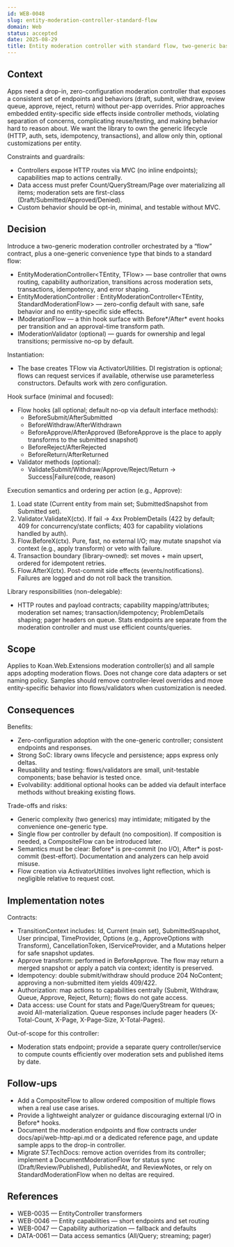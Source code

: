 ```yaml
---
id: WEB-0048
slug: entity-moderation-controller-standard-flow
domain: Web
status: accepted
date: 2025-08-29
title: Entity moderation controller with standard flow, two-generic base, and Before/After hooks
---
```


## Context

Apps need a drop-in, zero-configuration moderation controller that exposes a consistent set of endpoints and behaviors (draft, submit, withdraw, review queue, approve, reject, return) without per-app overrides. Prior approaches embedded entity-specific side effects inside controller methods, violating separation of concerns, complicating reuse/testing, and making behavior hard to reason about. We want the library to own the generic lifecycle (HTTP, auth, sets, idempotency, transactions), and allow only thin, optional customizations per entity.

Constraints and guardrails:
- Controllers expose HTTP routes via MVC (no inline endpoints); capabilities map to actions centrally.
- Data access must prefer Count/QueryStream/Page over materializing all items; moderation sets are first-class (Draft/Submitted/Approved/Denied).
- Custom behavior should be opt-in, minimal, and testable without MVC.

## Decision

Introduce a two-generic moderation controller orchestrated by a “flow” contract, plus a one-generic convenience type that binds to a standard flow:

- EntityModerationController<TEntity, TFlow> — base controller that owns routing, capability authorization, transitions across moderation sets, transactions, idempotency, and error shaping.
- EntityModerationController<TEntity> : EntityModerationController<TEntity, StandardModerationFlow<TEntity>> — zero-config default with sane, safe behavior and no entity-specific side effects.
- IModerationFlow<TEntity> — a thin hook surface with Before*/After* event hooks per transition and an approval-time transform path.
- IModerationValidator<TEntity> (optional) — guards for ownership and legal transitions; permissive no-op by default.

Instantiation:
- The base creates TFlow via ActivatorUtilities. DI registration is optional; flows can request services if available, otherwise use parameterless constructors. Defaults work with zero configuration.

Hook surface (minimal and focused):
- Flow hooks (all optional; default no-op via default interface methods):
  - BeforeSubmit/AfterSubmitted
  - BeforeWithdraw/AfterWithdrawn
  - BeforeApprove/AfterApproved (BeforeApprove is the place to apply transforms to the submitted snapshot)
  - BeforeReject/AfterRejected
  - BeforeReturn/AfterReturned
- Validator methods (optional):
  - ValidateSubmit/Withdraw/Approve/Reject/Return → Success|Failure(code, reason)

Execution semantics and ordering per action (e.g., Approve):
1) Load state (Current entity from main set; SubmittedSnapshot from Submitted set).
2) Validator.ValidateX(ctx). If fail → 4xx ProblemDetails (422 by default; 409 for concurrency/state conflicts; 403 for capability violations handled by auth).
3) Flow.BeforeX(ctx). Pure, fast, no external I/O; may mutate snapshot via context (e.g., apply transform) or veto with failure.
4) Transaction boundary (library-owned): set moves + main upsert, ordered for idempotent retries.
5) Flow.AfterX(ctx). Post-commit side effects (events/notifications). Failures are logged and do not roll back the transition.

Library responsibilities (non-delegable):
- HTTP routes and payload contracts; capability mapping/attributes; moderation set names; transaction/idempotency; ProblemDetails shaping; pager headers on queue. Stats endpoints are separate from the moderation controller and must use efficient counts/queries.

## Scope

Applies to Koan.Web.Extensions moderation controller(s) and all sample apps adopting moderation flows. Does not change core data adapters or set naming policy. Samples should remove controller-level overrides and move entity-specific behavior into flows/validators when customization is needed.

## Consequences

Benefits:
- Zero-configuration adoption with the one-generic controller; consistent endpoints and responses.
- Strong SoC: library owns lifecycle and persistence; apps express only deltas.
- Reusability and testing: flows/validators are small, unit-testable components; base behavior is tested once.
- Evolvability: additional optional hooks can be added via default interface methods without breaking existing flows.

Trade-offs and risks:
- Generic complexity (two generics) may intimidate; mitigated by the convenience one-generic type.
- Single flow per controller by default (no composition). If composition is needed, a CompositeFlow<TEntity> can be introduced later.
- Semantics must be clear: Before* is pre-commit (no I/O), After* is post-commit (best-effort). Documentation and analyzers can help avoid misuse.
- Flow creation via ActivatorUtilities involves light reflection, which is negligible relative to request cost.

## Implementation notes

Contracts:
- TransitionContext<TEntity> includes: Id, Current (main set), SubmittedSnapshot, User principal, TimeProvider, Options (e.g., ApproveOptions with Transform), CancellationToken, IServiceProvider, and a Mutations helper for safe snapshot updates.
- Approve transform: performed in BeforeApprove. The flow may return a merged snapshot or apply a patch via context; identity is preserved.
- Idempotency: double submit/withdraw should produce 204 NoContent; approving a non-submitted item yields 409/422.
- Authorization: map actions to capabilities centrally (Submit, Withdraw, Queue, Approve, Reject, Return); flows do not gate access.
- Data access: use Count for stats and Page/QueryStream for queues; avoid All-materialization. Queue responses include pager headers (X-Total-Count, X-Page, X-Page-Size, X-Total-Pages).

Out-of-scope for this controller:
- Moderation stats endpoint; provide a separate query controller/service to compute counts efficiently over moderation sets and published items by date.

## Follow-ups

- Add a CompositeFlow<TEntity> to allow ordered composition of multiple flows when a real use case arises.
- Provide a lightweight analyzer or guidance discouraging external I/O in Before* hooks.
- Document the moderation endpoints and flow contracts under docs/api/web-http-api.md or a dedicated reference page, and update sample apps to the drop-in controller.
- Migrate S7.TechDocs: remove action overrides from its controller; implement a DocumentModerationFlow for status sync (Draft/Review/Published), PublishedAt, and ReviewNotes, or rely on StandardModerationFlow when no deltas are required.

## References

- WEB-0035 — EntityController transformers
- WEB-0046 — Entity capabilities — short endpoints and set routing
- WEB-0047 — Capability authorization — fallback and defaults
- DATA-0061 — Data access semantics (All/Query; streaming; pager)